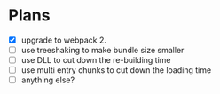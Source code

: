 # Plans

- [X]  upgrade to webpack 2.
- [ ]  use treeshaking to make bundle size smaller
- [ ]  use DLL to cut down the re-building time
- [ ]  use multi entry chunks to cut down the loading time
- [ ]  anything else?
